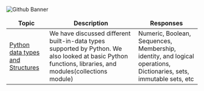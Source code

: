 ![Github Banner](https://github.com/mmiimran/https://github.com/mmiimran/Basic_Python/blob/main/assets/basic_python.png)

<table align="center">
  <thead align="center">
    <tr border: none;>
      <td><b>Topic</b></td>
      <td><b>Description</b></td>
      <td><b>Responses</b></td>
    </tr>
  </thead>
  <tbody>
    <tr>
      <td><a href="https://github.com/mmiimran/data_structures-algorithom_with_python/blob/main/DSA1/python_data_types_%26_structures_part_1/Data%20Structures%20and%20Algorithoms%20with%20Python_part_01.ipynb" target="_blank">Python data types and Structures</a></td>
      <td>We have discussed different built-in-data types supported by Python. We also looked at basic Python functions, libraries, and modules(collections module)</td>
      <td>Numeric, Boolean, Sequences, Membership, identity, and logical operations, Dictionaries, sets, immutable sets, etc</td>
    </tr>
   
  </tbody>
</table>
